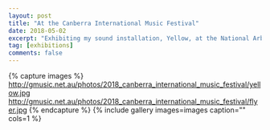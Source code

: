 ```yaml
---
layout: post
title: "At the Canberra International Music Festival"
date: 2018-05-02
excerpt: "Exhibiting my sound installation, Yellow, at the National Arboretum in a Musical Constitutional at the Canberra International Music Festival."
tag: [exhibitions]
comments: false
---
```


{% capture images %}
	http://gmusic.net.au/photos/2018_canberra_international_music_festival/yellow.jpg
	http://gmusic.net.au/photos/2018_canberra_international_music_festival/flyer.jpg
{% endcapture %}
{% include gallery images=images caption="" cols=1 %}
